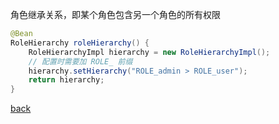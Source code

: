 角色继承关系，即某个角色包含另一个角色的所有权限  

```java
@Bean
RoleHierarchy roleHierarchy() {
    RoleHierarchyImpl hierarchy = new RoleHierarchyImpl();
    // 配置时需要加 ROLE_ 前缀
    hierarchy.setHierarchy("ROLE_admin > ROLE_user");
    return hierarchy;
}
```

[back](../1.md)  